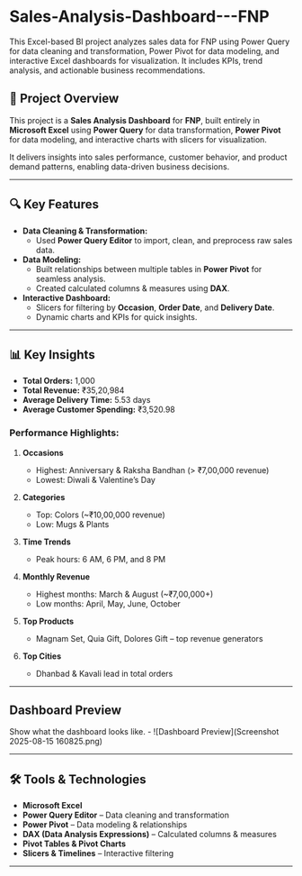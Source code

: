 # Sales-Analysis-Dashboard---FNP
This Excel-based BI project analyzes sales data for FNP using Power Query for data cleaning and transformation, Power Pivot for data modeling, and interactive Excel dashboards for visualization. It includes KPIs, trend analysis, and actionable business recommendations.


## 📌 Project Overview
This project is a **Sales Analysis Dashboard** for **FNP**, built entirely in **Microsoft Excel** using **Power Query** for data transformation, **Power Pivot** for data modeling, and interactive charts with slicers for visualization.  

It delivers insights into sales performance, customer behavior, and product demand patterns, enabling data-driven business decisions.

---

## 🔍 Key Features
- **Data Cleaning & Transformation:**  
  - Used **Power Query Editor** to import, clean, and preprocess raw sales data.
- **Data Modeling:**  
  - Built relationships between multiple tables in **Power Pivot** for seamless analysis.
  - Created calculated columns & measures using **DAX**.
- **Interactive Dashboard:**  
  - Slicers for filtering by **Occasion**, **Order Date**, and **Delivery Date**.
  - Dynamic charts and KPIs for quick insights.

---

## 📊 Key Insights
- **Total Orders:** 1,000
- **Total Revenue:** ₹35,20,984
- **Average Delivery Time:** 5.53 days
- **Average Customer Spending:** ₹3,520.98

### Performance Highlights:
1. **Occasions**  
   - Highest: Anniversary & Raksha Bandhan (> ₹7,00,000 revenue)  
   - Lowest: Diwali & Valentine’s Day

2. **Categories**  
   - Top: Colors (~₹10,00,000 revenue)  
   - Low: Mugs & Plants

3. **Time Trends**  
   - Peak hours: 6 AM, 6 PM, and 8 PM

4. **Monthly Revenue**  
   - Highest months: March & August (~₹7,00,000+)  
   - Low months: April, May, June, October

5. **Top Products**  
   - Magnam Set, Quia Gift, Dolores Gift – top revenue generators

6. **Top Cities**  
   - Dhanbad & Kavali lead in total orders

---

## Dashboard Preview
Show what the dashboard looks like. - ![Dashboard Preview](Screenshot 2025-08-15 160825.png)

---

## 🛠 Tools & Technologies
- **Microsoft Excel**
- **Power Query Editor** – Data cleaning and transformation
- **Power Pivot** – Data modeling & relationships
- **DAX (Data Analysis Expressions)** – Calculated columns & measures
- **Pivot Tables & Pivot Charts**
- **Slicers & Timelines** – Interactive filtering

---
